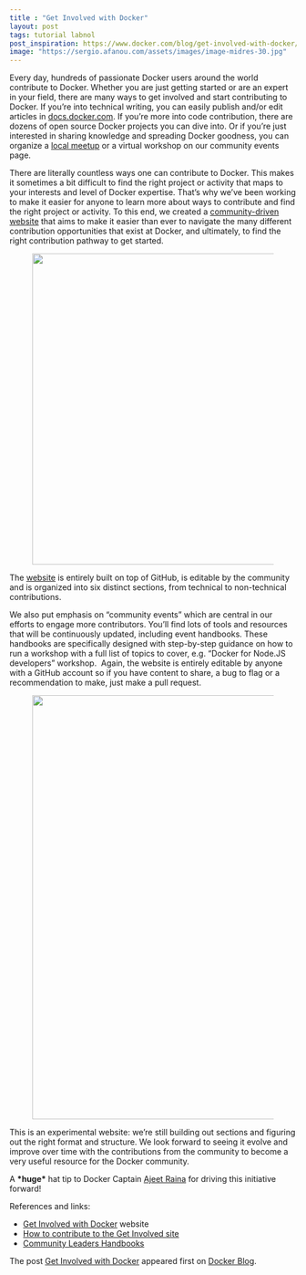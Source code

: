 ```yaml
---
title : "Get Involved with Docker"
layout: post
tags: tutorial labnol
post_inspiration: https://www.docker.com/blog/get-involved-with-docker/
image: "https://sergio.afanou.com/assets/images/image-midres-30.jpg"
---
```



<p>Every day, hundreds of passionate Docker users around the world contribute to Docker. Whether you are just getting started or are an expert in your field, there are many ways to get involved and start contributing to Docker. If you’re into technical writing, you can easily publish and/or edit articles in <a href="https://docs.docker.com">docs.docker.com</a>. If you’re more into code contribution, there are dozens of open source Docker projects you can dive into. Or if you’re just interested in sharing knowledge and spreading Docker goodness, you can organize a <a href="https://events.docker.com">local meetup</a> or a virtual workshop on our community events page.&nbsp;</p>



<p>There are literally countless ways one can contribute to Docker. This makes it sometimes a bit difficult to find the right project or activity that maps to your interests and level of Docker expertise. That’s why we’ve been working to make it easier for anyone to learn more about ways to contribute and find the right project or activity. To this end, we created a <a href="https://docker.github.io/get-involved/">community-driven website</a> that aims to make it easier than ever to navigate the many different contribution opportunities that exist at Docker, and ultimately, to find the right contribution pathway to get started.&nbsp;</p>



<figure class="wp-block-image size-large"><img data-attachment-id="27943" data-permalink="https://www.docker.com/blog/get-involved-with-docker/contribut/" data-orig-file="https://i2.wp.com/www.docker.com/blog/wp-content/uploads/2021/04/contribut.png?fit=909%2C546&amp;ssl=1" data-orig-size="909,546" data-comments-opened="0" data-image-meta="{&quot;aperture&quot;:&quot;0&quot;,&quot;credit&quot;:&quot;&quot;,&quot;camera&quot;:&quot;&quot;,&quot;caption&quot;:&quot;&quot;,&quot;created_timestamp&quot;:&quot;0&quot;,&quot;copyright&quot;:&quot;&quot;,&quot;focal_length&quot;:&quot;0&quot;,&quot;iso&quot;:&quot;0&quot;,&quot;shutter_speed&quot;:&quot;0&quot;,&quot;title&quot;:&quot;&quot;,&quot;orientation&quot;:&quot;0&quot;}" data-image-title="contribut" data-image-description="" data-medium-file="https://i2.wp.com/www.docker.com/blog/wp-content/uploads/2021/04/contribut.png?fit=499%2C300&amp;ssl=1" data-large-file="https://i2.wp.com/www.docker.com/blog/wp-content/uploads/2021/04/contribut.png?fit=909%2C546&amp;ssl=1" loading="lazy" width="909" height="546" src="https://i2.wp.com/www.docker.com/blog/wp-content/uploads/2021/04/contribut.png?resize=909%2C546&#038;ssl=1" alt="" class="wp-image-27943" srcset="https://i2.wp.com/www.docker.com/blog/wp-content/uploads/2021/04/contribut.png?w=909&amp;ssl=1 909w, https://i2.wp.com/www.docker.com/blog/wp-content/uploads/2021/04/contribut.png?resize=499%2C300&amp;ssl=1 499w" sizes="(max-width: 909px) 100vw, 909px" data-recalc-dims="1" /></figure>



<p>The <a href="https://docker.github.io/get-involved/">website</a> is entirely built on top of GitHub, is editable by the community and is organized into six distinct sections, from technical to non-technical contributions.&nbsp;</p>



<p>We also put emphasis on “community events” which are central in our efforts to engage more contributors. You’ll find lots of tools and resources that will be continuously updated, including event handbooks. These handbooks are specifically designed with step-by-step guidance on how to run a workshop with a full list of topics to cover, e.g. “Docker for Node.JS developers” workshop.&nbsp; Again, the website is entirely editable by anyone with a GitHub account so if you have content to share, a bug to flag or a recommendation to make, just make a pull request.</p>



<figure class="wp-block-image size-large"><img data-attachment-id="27942" data-permalink="https://www.docker.com/blog/get-involved-with-docker/contribut2/" data-orig-file="https://i0.wp.com/www.docker.com/blog/wp-content/uploads/2021/04/contribut2.png?fit=903%2C744&amp;ssl=1" data-orig-size="903,744" data-comments-opened="0" data-image-meta="{&quot;aperture&quot;:&quot;0&quot;,&quot;credit&quot;:&quot;&quot;,&quot;camera&quot;:&quot;&quot;,&quot;caption&quot;:&quot;&quot;,&quot;created_timestamp&quot;:&quot;0&quot;,&quot;copyright&quot;:&quot;&quot;,&quot;focal_length&quot;:&quot;0&quot;,&quot;iso&quot;:&quot;0&quot;,&quot;shutter_speed&quot;:&quot;0&quot;,&quot;title&quot;:&quot;&quot;,&quot;orientation&quot;:&quot;0&quot;}" data-image-title="contribut2" data-image-description="" data-medium-file="https://i0.wp.com/www.docker.com/blog/wp-content/uploads/2021/04/contribut2.png?fit=364%2C300&amp;ssl=1" data-large-file="https://i0.wp.com/www.docker.com/blog/wp-content/uploads/2021/04/contribut2.png?fit=903%2C744&amp;ssl=1" loading="lazy" width="903" height="744" src="https://i0.wp.com/www.docker.com/blog/wp-content/uploads/2021/04/contribut2.png?resize=903%2C744&#038;ssl=1" alt="" class="wp-image-27942" srcset="https://i0.wp.com/www.docker.com/blog/wp-content/uploads/2021/04/contribut2.png?w=903&amp;ssl=1 903w, https://i0.wp.com/www.docker.com/blog/wp-content/uploads/2021/04/contribut2.png?resize=364%2C300&amp;ssl=1 364w" sizes="(max-width: 903px) 100vw, 903px" data-recalc-dims="1" /></figure>



<p>This is an experimental website: we’re still building out sections and figuring out the right format and structure. We look forward to seeing it evolve and improve over time with the contributions from the community to become a very useful resource for the Docker community.</p>



<p>A <strong>*huge*</strong> hat tip to Docker Captain <a href="https://www.docker.com/captains/ajeet-singh-raina">Ajeet Raina</a> for driving this initiative forward!</p>



<p>References and links:</p>



<ul><li><a href="https://docker.github.io/get-involved/">Get Involved with Docker</a> website&nbsp;</li><li><a href="https://docker.github.io/get-involved/docs/contribution-guidelines/">How to contribute to the Get Involved site</a></li><li><a href="https://docker.github.io/get-involved/docs/communityleaders/">Community Leaders Handbooks</a></li></ul>
<p>The post <a rel="nofollow" href="https://www.docker.com/blog/get-involved-with-docker/">Get Involved with Docker</a> appeared first on <a rel="nofollow" href="https://www.docker.com/blog">Docker Blog</a>.</p>
